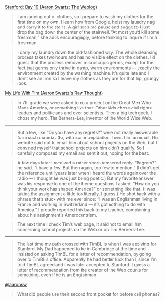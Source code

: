 [Stanford: Day 10 (Aaron Swartz: The Weblog)](http://www.aaronsw.com/weblog/001427)


>I am running out of clothes, so I prepare to wash my clothes for the first time on my own. I learn how from Google, hoist my laundry nag and carry it to the stairs. A girl sees me pause and suggests I just drop the bag down the center of the stairwell. “At most you’d kill some freshman,” she adds encouragingly, before thinking to inquire if I’m a freshman.

>I carry my laundry down the old-fashioned way. The whole cleansing process takes two hours and has no visible effect on the clothes. I’d guess that the process removed microscopic germs, except for the fact that germs only thrive in damp, warm environments — exactly the environment created by the washing machine. It’s quite late and I don’t see an iron so I leave my clothes as they are for that hip, grungy look.



[My Life With Tim (Aaron Swartz's Raw Thought)](http://www.aaronsw.com/weblog/mylifewithtim)

>In 7th grade we were asked to do a project on the Great Men Who Made America, or something like that. Other kids chose civil rights leaders and politicians and even scientists. Then a big tech geek, I chose my hero, Tim Berners-Lee, inventor of the World Wide Web.

---

>But a few, like “Do you have any regrets?” were not really answerable form such material. So, with some trepidation, I sent him an email. His website said not to email him about school projects on the Web, but I convined myself that school projects on him didn’t qualify. So I carefully composed my email and sent it out, hoping for the best.

>A few days later I received a rather short-tempered reply. “Regrets?” he said. “I have a few. But then again, too few to mention.” (I didn’t get the reference until years later when I heard the words again over the radio — I thought he was just being poetic.) But my favorite answer was his response to one of the theme questions I asked: “How do you think your work has shaped America?” or something like that. (I was taking the assignment a little too literally, I guess.) He shot back with a phrase that’s stuck with me ever since: “I was an Englishman living in France and working in Switzerland — it’s got nothing to do with America.” I proudly reported this back to my teacher, complaining about his assignment’s Amerocentrism.

> The next time I check Tim’s web page, it said not to email him concerning school projects on the Web or on Tim Berners-Lee.

---

> The last time my path crossed with TimBL is when I was applying for Stanford. My Dad happened to be in Cambridge at the time and insisted on asking TimBL for a letter of recommendation, by going over to TimBL’s office. Apparently he had better luck than I, since I’m told TimBL agreed and I was later accepted to Stanford. I guess a letter of recommendation from the creator of the Web counts for something, even if he is an Englishman.

[@aaronsw](https://twitter.com/aaronsw/status/248487298021355520)

> What did people use their second front pocket for before cell phones?